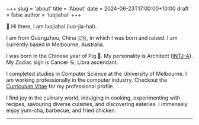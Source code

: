 +++
slug = 'about'
title = 'About'
date = 2024-06-23T17:00:00+10:00
draft = false
author = 'luojiahai'
+++

👋 Hi there, I am luojiahai (luo-jia-hai).

I am from Guangzhou, China 🇨🇳, in which I was born and raised. I am currently based in Melbourne, Australia.

I was born in the Chinese year of Pig 🐷. My personality is Architect
([INTJ-A](https://www.16personalities.com/intj-personality/)). My Zodiac sign is Cancer ♋, Libra ascendant.

I completed studies in Computer Science at the University of Melbourne. I am working professionally in the computer
industry. Checkout the [Curriculum Vitae](/cv) for my professional profile.

I find joy in the culinary world, indulging in cooking, experimenting with recipes, savouring diverse cuisines,
and discovering eateries. I immensely enjoy yum-cha, barbecue, and fried chicken.

---
